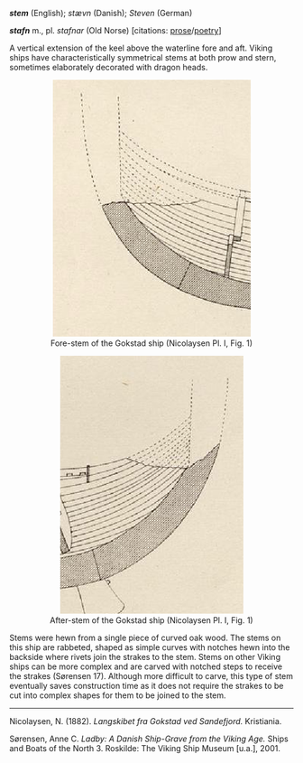 **_stem_** (English); _stævn_ (Danish); _Steven_ (German)

**_stafn_** m., pl. _stafnar_ (Old Norse) [citations: [prose](https://onp.ku.dk/onp/onp.php?o74866)/[poetry](https://lexiconpoeticum.org/m.php?p=lemma&i=78753)]  

  A vertical extension of the keel above the waterline fore and aft. Viking ships have characteristically symmetrical stems at both prow and stern, sometimes elaborately decorated with dragon heads.

<div align="center">
  
  ![fore-stem of the Gokstad ship](../images/Stem_00_Gokstad.png)  
  Fore-stem of the Gokstad ship (Nicolaysen Pl. I, Fig. 1)

  ![after-stem of Gokstad ship](../images/Stem_01_Gokstad.png)  
  After-stem of the Gokstad ship (Nicolaysen Pl. I, Fig. 1)

</div>

  Stems were hewn from a single piece of curved oak wood. The stems on this ship are rabbeted, shaped as simple curves with notches hewn into the backside where rivets join the strakes to the stem. Stems on other Viking ships can be more complex and are carved with notched steps to receive the strakes (Sørensen 17). Although more difficult to carve, this type of stem eventually saves construction time as it does not require the strakes to be cut into complex shapes for them to be joined to the stem.

---
  
  Nicolaysen, N. (1882). _Langskibet fra Gokstad ved Sandefjord._ Kristiania.

  Sørensen, Anne C. _Ladby: A Danish Ship-Grave from the Viking Age._ Ships and Boats of the North 3. Roskilde: The Viking Ship Museum [u.a.], 2001.
